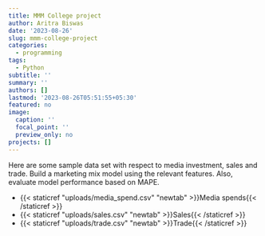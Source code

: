 ```yaml
---
title: MMM College project
author: Aritra Biswas
date: '2023-08-26'
slug: mmm-college-project
categories:
  - programming
tags:
  - Python
subtitle: ''
summary: ''
authors: []
lastmod: '2023-08-26T05:51:55+05:30'
featured: no
image:
  caption: ''
  focal_point: ''
  preview_only: no
projects: []
---
```


Here are some sample data set with respect to media investment, sales and trade. Build a marketing mix model using the relevant features. Also, evaluate model performance based on MAPE.

* {{< staticref "uploads/media_spend.csv" "newtab" >}}Media spends{{< /staticref >}}
* {{< staticref "uploads/sales.csv" "newtab" >}}Sales{{< /staticref >}}
* {{< staticref "uploads/trade.csv" "newtab" >}}Trade{{< /staticref >}}
